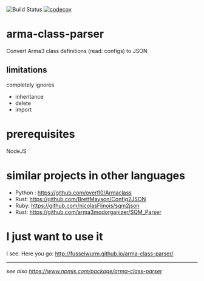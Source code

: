 ![Build Status](https://github.com/Fusselwurm/arma-class-parser/workflows/build%20&amp;%20test/badge.svg)
[![codecov](https://codecov.io/gh/Fusselwurm/arma-class-parser/branch/master/graph/badge.svg)](https://codecov.io/gh/Fusselwurm/arma-class-parser)


# arma-class-parser

Convert Arma3 class definitions (read: configs) to JSON

## limitations

completely ignores

* inheritance
* delete
* import

# prerequisites

NodeJS

# similar projects in other languages 

* Python : https://github.com/overfl0/Armaclass
* Rust: https://github.com/BrettMayson/Config2JSON
* Ruby: https://github.com/nicolasFlinois/sqm2json
* Rust: https://github.com/arma3modorganizer/SQM_Parser

# I just want to use it

I see. Here you go: http://fusselwurm.github.io/arma-class-parser/

----

*see also https://www.npmjs.com/package/arma-class-parser*
